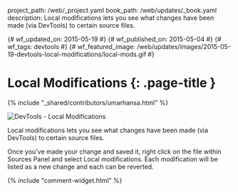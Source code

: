 project_path: /web/_project.yaml
book_path: /web/updates/_book.yaml
description: Local modifications lets you see what changes have been made (via DevTools) to certain source files.

{# wf_updated_on: 2015-05-19 #}
{# wf_published_on: 2015-05-04 #}
{# wf_tags: devtools #}
{# wf_featured_image: /web/updates/images/2015-05-19-devtools-local-modifications/local-mods.gif #}

# Local Modifications {: .page-title }

{% include "_shared/contributors/umarhansa.html" %}


<img src="/web/updates/images/2015-05-19-devtools-local-modifications/local-mods.gif" alt="DevTools - Local Modifications">

Local modifications lets you see what changes have been made (via DevTools) to certain source files.

Once you've made your change and saved it, right click on the file within Sources Panel and select Local modifications. Each modification will be listed as a new change and each can be reverted.


{% include "comment-widget.html" %}
